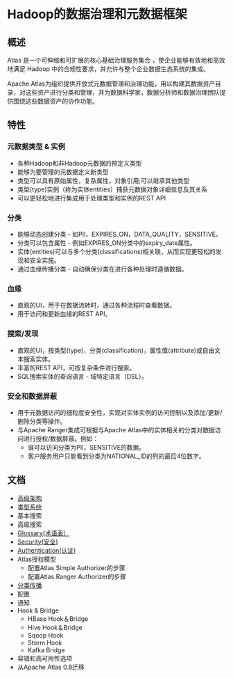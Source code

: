# Hadoop的数据治理和元数据框架
## 概述
Atlas 是一个可伸缩和可扩展的核心基础治理服务集合 ，使企业能够有效地和高效地满足 Hadoop 中的合规性要求，并允许与整个企业数据生态系统的集成。

Apache Atlas为组织提供开放式元数据管理和治理功能，用以构建其数据资产目录，对这些资产进行分类和管理，并为数据科学家，数据分析师和数据治理团队提供围绕这些数据资产的协作功能。

## 特性
### 元数据类型 & 实例
- 各种Hadoop和非Hadoop元数据的预定义类型
- 能够为要管理的元数据定义新类型
- 类型可以具有原始属性，复杂属性，对象引用;可以继承其他类型
- 类型(type)实例（称为实体entities）捕获元数据对象详细信息及其关系
- 可以更轻松地进行集成用于处理类型和实例的REST API

### 分类
- 能够动态创建分类 - 如PII，EXPIRES_ON，DATA_QUALITY，SENSITIVE。
- 分类可以包含属性 - 例如EXPIRES_ON分类中的expiry_date属性。
- 实体(entities)可以与多个分类(classifications)相关联，从而实现更轻松的发现和安全实施。
- 通过血缘传播分类 - 自动确保分类在进行各种处理时遵循数据。

### 血缘
- 直观的UI，用于在数据流转时，通过各种流程时查看数据。
- 用于访问和更新血缘的REST API。

### 搜索/发现
- 直观的UI，按类型(type)，分类(classification)，属性值(attribute)或自由文本搜索实体。
- 丰富的REST API，可按复杂条件进行搜索。
- SQL搜索实体的查询语言 - 域特定语言（DSL）。

### 安全和数据屏蔽
- 用于元数据访问的细粒度安全性，实现对实体实例的访问控制以及添加/更新/删除分类等操作。
- 与Apache Ranger集成可根据与Apache Atlas中的实体相关的分类对数据访问进行授权/数据屏蔽。例如：
    - 谁可以访问分类为PII，SENSITIVE的数据。
    - 客户服务用户只能看到分类为NATIONAL_ID的列的最后4位数字。

## 文档
- [高级架构](https://github.com/mantoudev/atlas_cn/blob/master/01-%E9%AB%98%E7%BA%A7%E6%9E%B6%E6%9E%84.md)
- [类型系统](https://github.com/mantoudev/atlas_cn/blob/master/02-%E7%B1%BB%E5%9E%8B%E7%B3%BB%E7%BB%9F.md)
- 基本搜索
- 高级搜索
- [Glossary(术语表）](https://github.com/mantoudev/atlas_cn/blob/master/05-%E6%9C%AF%E8%AF%AD.md)
- [Security(安全)](https://github.com/mantoudev/atlas_cn/blob/master/06-%E5%AE%89%E5%85%A8md.md)
- [Authentication(认证)](https://github.com/mantoudev/atlas_cn/blob/master/07-%E8%AE%A4%E8%AF%81.md)
- Atlas授权模型
    - 配置Atlas Simple Authorizer的步骤
    - 配置Atlas Ranger Authorizer的步骤
- [分类传播](https://github.com/mantoudev/atlas_cn/blob/master/09-%E5%88%86%E7%B1%BB%E4%BC%A0%E6%92%AD.md)
- 配置
- 通知
- Hook & Bridge
    - HBase Hook＆Bridge
    - Hive Hook＆Bridge
    - Sqoop Hook
    - Storm Hook
    - Kafka Bridge
- 容错和高可用性选项
- 从Apache Atlas 0.8迁移
